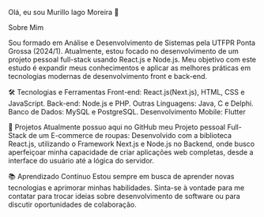 Olá, eu sou Murillo Iago Moreira 👋

Sobre Mim

Sou formado em Análise e Desenvolvimento de Sistemas pela UTFPR Ponta Grossa (2024/1). Atualmente, estou focado no desenvolvimento de um projeto pessoal full-stack usando React.js e Node.js. Meu objetivo com este estudo é expandir meus conhecimentos e aplicar as melhores práticas em tecnologias modernas de desenvolvimento front e back-end.

🛠️ Tecnologias e Ferramentas
Front-end: React.js(Next.js), HTML, CSS e JavaScript.
Back-end: Node.js e PHP.
Outras Linguagens: Java, C e Delphi.
Banco de Dados: MySQL e PostgreSQL.
Desenvolvimento Mobile: Flutter

🚀 Projetos
Atualmente possuo aqui no GitHub meu Projeto pessoal Full-Stack de um E-commerce de roupas: Desenvolvido com a biblioteca React.js, utilizando o Framework Next.js e Node.js no Backend, onde busco aperfeiçoar minha capacidade de criar aplicações web completas, desde a interface do usuário até a lógica do servidor.

📚 Aprendizado Contínuo
Estou sempre em busca de aprender novas tecnologias e aprimorar minhas habilidades. Sinta-se à vontade para me contatar para trocar ideias sobre desenvolvimento de software ou para discutir oportunidades de colaboração.
